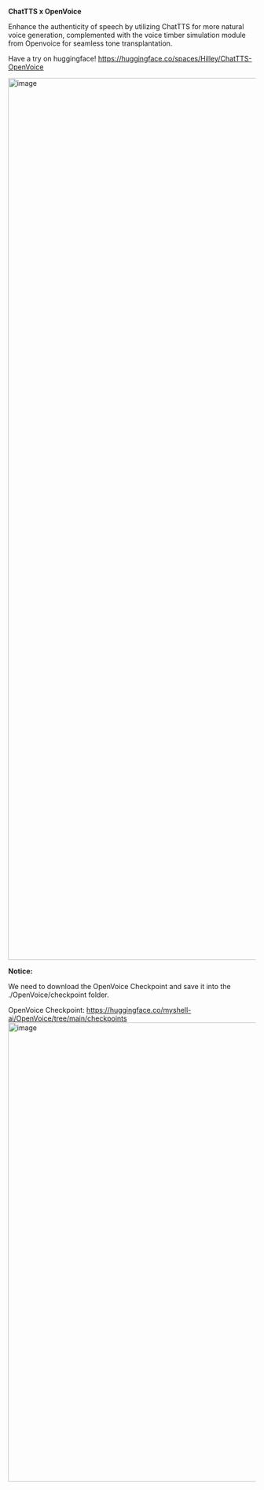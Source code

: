 __ChatTTS x OpenVoice__

Enhance the authenticity of speech by utilizing ChatTTS for more natural voice generation, complemented with the voice timber simulation module from Openvoice for seamless tone transplantation.

Have a try on huggingface!
https://huggingface.co/spaces/Hilley/ChatTTS-OpenVoice

<img width="1792" alt="image" src="https://github.com/HKoon/ChatTTS-OpenVoice/assets/24382626/9d9592f1-b527-4c7a-b7f8-caf2cd25bc1d">



__Notice:__

We need to download the OpenVoice Checkpoint and save it into the ./OpenVoice/checkpoint folder.

OpenVoice Checkpoint: https://huggingface.co/myshell-ai/OpenVoice/tree/main/checkpoints
<img width="933" alt="image" src="https://github.com/user-attachments/assets/8ff87528-805e-4ba9-82fb-4571cc456fd6">
